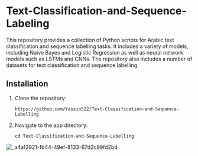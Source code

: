 # Text-Classification-and-Sequence-Labeling

This repository provides a collection of Python scripts for Arabic text classification and sequence labelling tasks. It includes a variety of models, including Naive Bayes and Logistic Regression as well as neural network models such as LSTMs and CNNs. The repository also includes a number of datasets for text classification and sequence labelling.

## Installation
1. Clone the repository:
   ```
   https://github.com/Yassin522/Text-Classification-and-Sequence-Labelling
   ```
2. Navigate to the app directory:
   ```
   cd Text-Classification-and-Sequence-Labelling
   ```


![_a4a12921-fb44-49ef-8133-67d2c99fd2bd](https://github.com/Yassin522/Text-Classification-and-Sequence-Labelling/assets/88105077/3b2721da-2df0-4f2f-a736-a1cf9f3a76d5)
